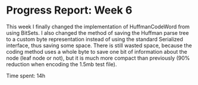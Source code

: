 # Progress Report: Week 6

This week I finally changed the implementation of HuffmanCodeWord from using BitSets. I also changed the method of saving the Huffman parse tree to a custom byte representation instead of using the standard Serialized interface, thus saving some space. There is still wasted space, because the coding method uses a whole byte to save one bit of information about the node (leaf node or not), but it is much more compact than previously (90% reduction when encoding the 1.5mb test file).

Time spent: 14h
